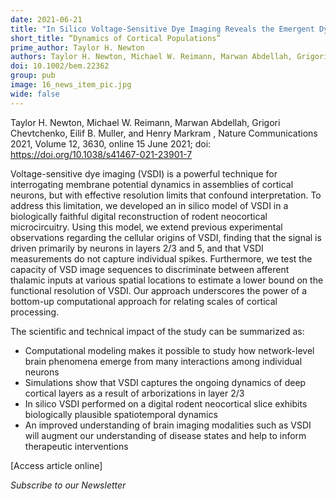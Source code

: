 ```yaml
---
date: 2021-06-21
title: "In Silico Voltage-Sensitive Dye Imaging Reveals the Emergent Dynamics of Cortical Populations"
short_title: “Dynamics of Cortical Populations”
prime_author: Taylor H. Newton
authors: Taylor H. Newton, Michael W. Reimann, Marwan Abdellah, Grigori Chevtchenko, Eilif B. Muller, and Henry Markram , Nature Communications 2021, Volume 12, 3630, online 15 June 2021
doi: 10.1002/bem.22362
group: pub
image: 16_news_item_pic.jpg
wide: false
---
```


Taylor H. Newton, Michael W. Reimann, Marwan Abdellah, Grigori Chevtchenko, Eilif B. Muller, and Henry Markram , Nature Communications 2021, Volume 12, 3630, online 15 June 2021; doi: https://doi.org/10.1038/s41467-021-23901-7

Voltage-sensitive dye imaging (VSDI) is a powerful technique for interrogating membrane potential dynamics in assemblies of cortical neurons, but with effective resolution limits that confound interpretation. To address this limitation, we developed an in silico model of VSDI in a biologically faithful digital reconstruction of rodent neocortical microcircuitry. Using this model, we extend previous experimental observations regarding the cellular origins of VSDI, finding that the signal is driven primarily by neurons in layers 2/3 and 5, and that VSDI measurements do not capture individual spikes. Furthermore, we test the capacity of VSD image sequences to discriminate between afferent thalamic inputs at various spatial locations to estimate a lower bound on the functional resolution of VSDI. Our approach underscores the power of a bottom-up computational approach for relating scales of cortical processing.

The scientific and technical impact of the study can be summarized as:

+ Computational modeling makes it possible to study how network-level brain phenomena emerge from many interactions among individual neurons
+ Simulations show that VSDI captures the ongoing dynamics of deep cortical layers as a result of arborizations in layer 2/3
+ In silico VSDI performed on a digital rodent neocortical slice exhibits biologically plausible spatiotemporal dynamics
+ An improved understanding of brain imaging modalities such as VSDI will augment our understanding of disease states and help to inform therapeutic interventions

[Access article online]

*Subscribe to our Newsletter*

